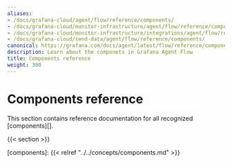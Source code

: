 ```yaml
---
aliases:
- /docs/grafana-cloud/agent/flow/reference/components/
- /docs/grafana-cloud/monitor-infrastructure/agent/flow/reference/components/
- /docs/grafana-cloud/monitor-infrastructure/integrations/agent/flow/reference/components/
- /docs/grafana-cloud/send-data/agent/flow/reference/components/
canonical: https://grafana.com/docs/agent/latest/flow/reference/components/
description: Learn about the componets in Grafana Agent Flow
title: Components reference
weight: 300
---
```


# Components reference

This section contains reference documentation for all recognized [components][].

{{< section >}}

[components]: {{< relref "../../concepts/components.md" >}}
